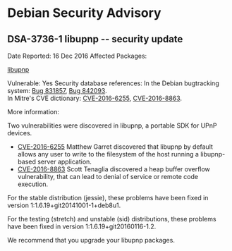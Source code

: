 
Debian Security Advisory
========================


DSA-3736-1 libupnp -- security update
-------------------------------------



Date Reported:
16 Dec 2016
Affected Packages:

[libupnp](https://packages.debian.org/src:libupnp)

Vulnerable:
Yes
Security database references:
In the Debian bugtracking system: [Bug 831857](https://bugs.debian.org/cgi-bin/bugreport.cgi?bug=831857), [Bug 842093](https://bugs.debian.org/cgi-bin/bugreport.cgi?bug=842093).  
In Mitre's CVE dictionary: [CVE-2016-6255](https://security-tracker.debian.org/tracker/CVE-2016-6255), [CVE-2016-8863](https://security-tracker.debian.org/tracker/CVE-2016-8863).  

More information:

Two vulnerabilities were discovered in libupnp, a portable SDK for
UPnP devices.


* [CVE-2016-6255](https://security-tracker.debian.org/tracker/CVE-2016-6255)
Matthew Garret discovered that libupnp by default allows any user to
 write to the filesystem of the host running a libupnp-based server
 application.
* [CVE-2016-8863](https://security-tracker.debian.org/tracker/CVE-2016-8863)
Scott Tenaglia discovered a heap buffer overflow vulnerability, that
 can lead to denial of service or remote code execution.


For the stable distribution (jessie), these problems have been fixed in
version 1:1.6.19+git20141001-1+deb8u1.


For the testing (stretch) and unstable (sid) distributions, these
problems have been fixed in version 1:1.6.19+git20160116-1.2.


We recommend that you upgrade your libupnp packages.





